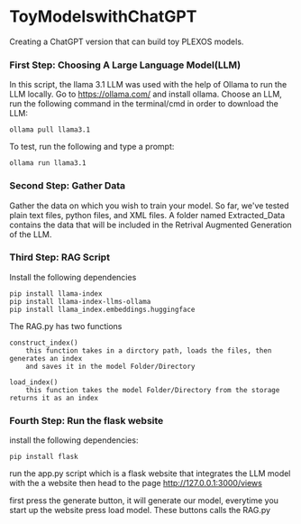 # ToyModelswithChatGPT
Creating a ChatGPT version that can build toy PLEXOS models.

### First Step: Choosing A Large Language Model(LLM)
In this script, the llama 3.1 LLM was used with the help of Ollama to run the LLM locally.
Go to https://ollama.com/ and install ollama.
Choose an LLM, run the following command in the terminal/cmd in order to download the LLM:
        
    ollama pull llama3.1
To test, run the following and type a prompt:
    
    ollama run llama3.1 
### Second Step: Gather Data
Gather the data on which you wish to train your model. So far, we've tested plain text files, python files, and XML files. A folder named Extracted_Data contains the data that will be included in the Retrival Augmented Generation of the LLM.

### Third Step: RAG Script
Install the following dependencies 
        
    pip install llama-index
    pip install llama-index-llms-ollama
    pip install llama_index.embeddings.huggingface

The RAG.py has two functions 

    construct_index()
        this function takes in a dirctory path, loads the files, then generates an index
        and saves it in the model Folder/Directory
    
    load_index()
        this function takes the model Folder/Directory from the storage returns it as an index
        
### Fourth Step: Run the flask website
install the following dependencies:
    
    pip install flask
run the app.py script which is a flask website that integrates the LLM model with the a website
then head to the page http://127.0.0.1:3000/views

first press the generate button, it will generate our model, everytime you start up the website press load model.
These buttons calls the RAG.py

